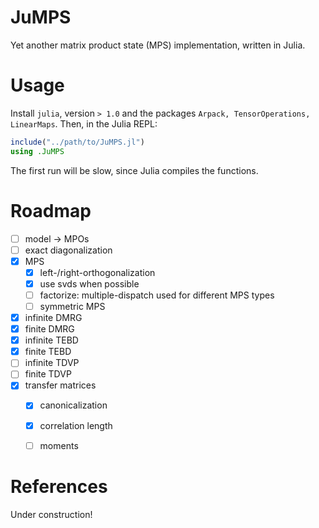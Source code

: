 # JuMPS

Yet another matrix product state (MPS) implementation, written in Julia.

# Usage

Install `julia`, version `> 1.0` and the packages `Arpack, TensorOperations, LinearMaps`. Then, in the Julia REPL:

```julia
include("../path/to/JuMPS.jl")
using .JuMPS
```

The first run will be slow, since Julia compiles the functions.

# Roadmap

- [ ] model -> MPOs
- [ ] exact diagonalization
- [x] MPS
  - [x] left-/right-orthogonalization
  - [x] use svds when possible
  - [ ] factorize: multiple-dispatch used for different MPS types
  - [ ] symmetric MPS
- [x] infinite DMRG
- [x] finite DMRG
- [x] infinite TEBD
- [x] finite TEBD
- [ ] infinite TDVP
- [ ] finite TDVP
- [x] transfer matrices
  - [x] canonicalization
  - [x] correlation length
  - [ ] moments


# References

Under construction!
